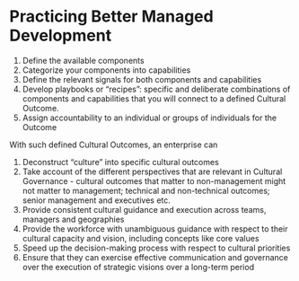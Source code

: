 # Practicing Better Managed Development

1. Define the available components
2. Categorize your components into capabilities
3. Define the relevant signals for both components and capabilities
4. Develop playbooks or “recipes”:  specific and deliberate combinations of components and capabilities that you will connect to a defined Cultural Outcome.
5. Assign accountability to an individual or groups of individuals for the Outcome

With such defined Cultural Outcomes, an enterprise can
1. 	Deconstruct “culture” into specific cultural outcomes
2. 	Take account of the different perspectives that are relevant in Cultural Governance - cultural outcomes that matter to non-management might not matter to management; technical and non-technical outcomes; senior management and executives etc.
3. 	Provide consistent cultural guidance and execution across teams, managers and geographies
4. 	Provide the workforce with unambiguous guidance with respect to their cultural capacity and vision, including concepts like core values
5. 	Speed up the decision-making process with respect to cultural priorities
6. 	Ensure that they can exercise effective communication and governance over the execution of strategic visions over a long-term period
